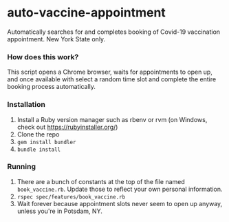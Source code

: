 # auto-vaccine-appointment
Automatically searches for and completes booking of Covid-19 vaccination appointment. New York State only.

### How does this work? ###

This script opens a Chrome browser, waits for appointments to open up, and once available with select a random time slot and complete the entire booking process automatically.

### Installation ###

1. Install a Ruby version manager such as rbenv or rvm (on Windows, check out https://rubyinstaller.org/)
2. Clone the repo
3. `gem install bundler`
4. `bundle install`

### Running ###

1. There are a bunch of constants at the top of the file named `book_vaccine.rb`. Update those to reflect your own personal information.
2. `rspec spec/features/book_vaccine.rb`
3. Wait forever because appointment slots never seem to open up anyway, unless you're in Potsdam, NY.
